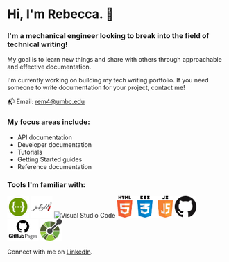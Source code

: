 # Hi, I'm Rebecca. 👋

### I'm a mechanical engineer looking to break into the field of technical writing!

My goal is to learn new things and share with others through approachable and effective documentation.

I'm currently working on building my tech writing portfolio. If you need someone to write documentation for your project, contact me!

:mailbox_with_mail: Email: rem4@umbc.edu

### My focus areas include:

- API documentation
- Developer documentation
- Tutorials
- Getting Started guides
- Reference documentation

### Tools I'm familiar with:

<p align="left">
    <img alt="Swagger" src="images/swagger_logo.png" height="50">
    <img alt="Jekyll" src="images/jekyll_logo.png" height="50">
    <img alt="Visual Studio Code" src="images/visual_studio_code_icon.png" height="50">
    <img alt="HTML, CSS, and JS" src="images/html_css_js_logo.png" height="50">
    <img alt="GitHub" src="images/github_logo.png" height="50">
    <img alt="GitHub Pages" src="images/github_pages_logo.png" height="50">
    <img alt="Open API Spec" src="images/open_api_logo.png" height="50">
</p>

Connect with me on [LinkedIn](https://www.linkedin.com/in/rebecca-mcclelland-598b36111).

